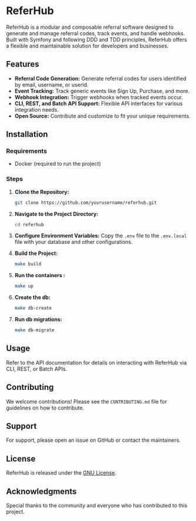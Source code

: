 # ReferHub

ReferHub is a modular and composable referral software designed to generate and manage referral codes, track events, and handle webhooks. Built with Symfony and following DDD and TDD principles, ReferHub offers a flexible and maintainable solution for developers and businesses.

## Features

- **Referral Code Generation:** Generate referral codes for users identified by email, username, or userId.
- **Event Tracking:** Track generic events like Sign Up, Purchase, and more.
- **Webhook Integration:** Trigger webhooks when tracked events occur.
- **CLI, REST, and Batch API Support:** Flexible API interfaces for various integration needs.
- **Open Source:** Contribute and customize to fit your unique requirements.

## Installation

### Requirements

- Docker (required to run the project)

### Steps

1. **Clone the Repository:**
   ```bash
   git clone https://github.com/yourusername/referhub.git
   ```

2. **Navigate to the Project Directory:**
   ```bash
   cd referhub
   ```

3. **Configure Environment Variables:** Copy the `.env` file to the `.env.local` file with your database and other configurations.

4. **Build the Project:**
   ```bash
   make build
   ```

5. **Run the containers :**
   ```bash
   make up
   ```

6. **Create the db:**
   ```bash
   make db-create
   ```

7. **Run db migrations:**
   ```bash
   make db-migrate
   ```

## Usage

Refer to the API documentation for details on interacting with ReferHub via CLI, REST, or Batch APIs.

## Contributing

We welcome contributions! Please see the `CONTRIBUTING.md` file for guidelines on how to contribute.

## Support

For support, please open an issue on GitHub or contact the maintainers.

## License

ReferHub is released under the [GNU License](LICENSE.md).

## Acknowledgments

Special thanks to the community and everyone who has contributed to this project.
